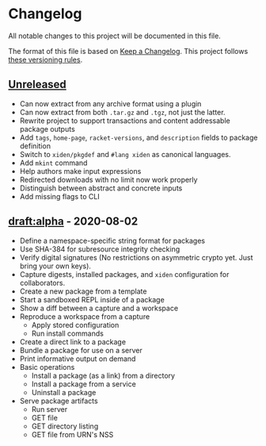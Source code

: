 # Changelog

All notable changes to this project will be documented in this file.

The format of this file is based on [Keep a Changelog](https://keepachangelog.com/en/1.0.0/).
This project follows [these versioning rules](https://sagegerard.com/edition-revision-versioning.html).

## [Unreleased]

- Can now extract from any archive format using a plugin
- Can now extract from both `.tar.gz` and `.tgz`, not just the latter.
- Rewrite project to support transactions and content addressable package outputs
- Add `tags`, `home-page`, `racket-versions`, and `description` fields to package definition
- Switch to `xiden/pkgdef` and `#lang xiden` as canonical languages.
- Add `mkint` command
- Help authors make input expressions
- Redirected downloads with no limit now work properly
- Distinguish between abstract and concrete inputs
- Add missing flags to CLI

## [draft:alpha] - 2020-08-02

- Define a namespace-specific string format for packages
- Use SHA-384 for subresource integrity checking
- Verify digital signatures (No restrictions on asymmetric crypto yet. Just bring your own keys).
- Capture digests, installed packages, and `xiden` configuration for collaborators.
- Create a new package from a template
- Start a sandboxed REPL inside of a package
- Show a diff between a capture and a workspace
- Reproduce a workspace from a capture
    - Apply stored configuration
    - Run install commands
- Create a direct link to a package
- Bundle a package for use on a server
- Print informative output on demand
- Basic operations
    - Install a package (as a link) from a directory
    - Install a package from a service
    - Uninstall a package
- Serve package artifacts
    - Run server
    - GET file
    - GET directory listing
    - GET file from URN's NSS


[Unreleased]: https://github.com/zyrolasting/xiden/compare/alpha...HEAD
[draft:alpha]: https://github.com/zyrolasting/xiden/releases/tag/alpha
